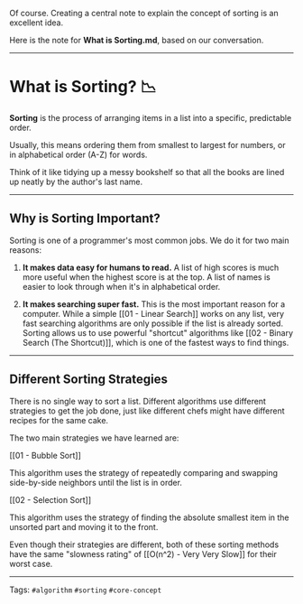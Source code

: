 Of course. Creating a central note to explain the concept of sorting is an excellent idea.

Here is the note for **What is Sorting.md**, based on our conversation.

---

# What is Sorting? 📉

**Sorting** is the process of arranging items in a list into a specific, predictable order.

Usually, this means ordering them from smallest to largest for numbers, or in alphabetical order (A-Z) for words.

Think of it like tidying up a messy bookshelf so that all the books are lined up neatly by the author's last name.

---

## Why is Sorting Important?

Sorting is one of a programmer's most common jobs. We do it for two main reasons:

1. **It makes data easy for humans to read.** A list of high scores is much more useful when the highest score is at the top. A list of names is easier to look through when it's in alphabetical order.
    
2. **It makes searching super fast.** This is the most important reason for a computer. While a simple [[01 - Linear Search]] works on any list, very fast searching algorithms are only possible if the list is already sorted. Sorting allows us to use powerful "shortcut" algorithms like [[02 - Binary Search (The Shortcut)]], which is one of the fastest ways to find things.
    

---

## Different Sorting Strategies

There is no single way to sort a list. Different algorithms use different strategies to get the job done, just like different chefs might have different recipes for the same cake.

The two main strategies we have learned are:

[[01 - Bubble Sort]]

This algorithm uses the strategy of repeatedly comparing and swapping side-by-side neighbors until the list is in order.

[[02 - Selection Sort]]

This algorithm uses the strategy of finding the absolute smallest item in the unsorted part and moving it to the front.

Even though their strategies are different, both of these sorting methods have the same "slowness rating" of [[O(n^2) - Very Very Slow]] for their worst case.

---

Tags: `#algorithm` `#sorting` `#core-concept`